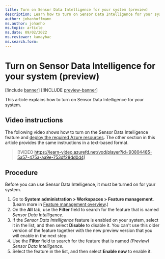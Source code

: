 ```yaml
---
title: Turn on Sensor Data Intelligence for your system (preview)
description: Learn how to turn on Sensor Data Intelligence for your system, including video instructions and a step-by-step procedure for using Sensor Data Intelligence.
author: johanhoffmann
ms.author: johanho
ms.topic: article
ms.date: 09/02/2022
ms.reviewer: kamaybac
ms.search.form:
---
```


# Turn on Sensor Data Intelligence for your system (preview)

[!include [banner](../includes/banner.md)]
[!INCLUDE [preview-banner](~/../shared-content/shared/preview-includes/preview-banner.md)]
<!-- KFM: Preview until further notice -->

This article explains how to turn on Sensor Data Intelligence for your system.

## Video instructions

The following video shows how to turn on the Sensor Data Intelligence feature and [deploy the required Azure resources](sdi-deploy-iot-solution-on-azure.md). The other section in this article provides the same instructions in a text-based format.

> [!VIDEO https://learn-video.azurefd.net/vod/player?id=90804485-5a57-475a-aa9e-753df28dd0d4]

## Procedure

Before you can use Sensor Data Intelligence, it must be turned on for your system.

1. Go to **System administration \> Workspaces \> Feature management**. (Learn more in [Feature management overview](../../fin-ops-core/fin-ops/get-started/feature-management/feature-management-overview.md).)
1. On the **All** tab, use the **Filter** field to search for the feature that is named *Sensor Data Intelligence*.
1. If the *Sensor Data Intelligence* feature is enabled on your system, select it in the list, and then select **Disable** to disable it. You can't use this older version of the feature together with the new preview version that you will enable in the next step.
1. Use the **Filter** field to search for the feature that is named *(Preview) Sensor Data Intelligence*.
1. Select the feature in the list, and then select **Enable now** to enable it.
